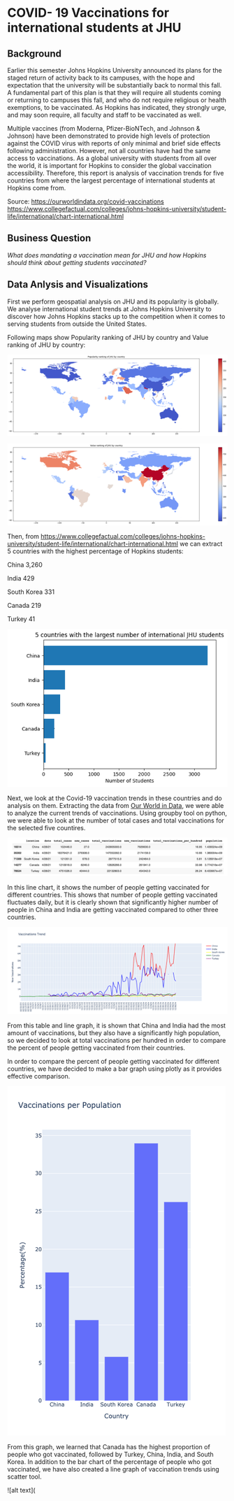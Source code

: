 # COVID- 19 Vaccinations for international students at JHU

## Background

Earlier this semester Johns Hopkins University announced its plans for the staged return of activity back to its campuses, with the hope and expectation that the university will be substantially back to normal this fall. A fundamental part of this plan is that they will require all students coming or returning to campuses this fall, and who do not require religious or health exemptions, to be vaccinated. As Hopkins has indicated, they strongly urge, and may soon require, all faculty and staff to be vaccinated as well.

Multiple vaccines (from Moderna, Pfizer-BioNTech, and Johnson & Johnson) have been demonstrated to provide high levels of protection against the COVID virus with reports of only minimal and brief side effects following administration. However, not all countries have had the same access to vaccinations. As a global university with students from all over the world, it is important for Hopkins to consider the global vaccination accessibility. Therefore, this report is analysis of vaccination trends for five countries from where the largest percentage of international students at Hopkins come from.

Source: https://ourworldindata.org/covid-vaccinations https://www.collegefactual.com/colleges/johns-hopkins-university/student-life/international/chart-international.html

## Business Question

_What does mandating a vaccination mean for JHU and how Hopkins should think about getting students vaccinated?_

## Data Anlysis and Visualizations

First we perform geospatial analysis on JHU and its popularity is globally. We analyse international student trends at Johns Hopkins University to discover how Johns Hopkins stacks up to the competition when it comes to serving students from outside the United States.

Following maps show Popularity ranking of JHU by country and Value ranking of JHU by country:

![alt text](https://github.com/justinjiholee/covid-vaccinations/blob/main/PopularityRankingJHU.png)

![alt text](https://github.com/justinjiholee/covid-vaccinations/blob/main/ValueRanking.png)

Then, from https://www.collegefactual.com/colleges/johns-hopkins-university/student-life/international/chart-international.html we can extract 5 countries with the highest percentage of Hopkins students:

 China 3,260
 
 India 429
 
 South Korea 331
 
 Canada 219
 
 Turkey 41

![alt text](https://github.com/justinjiholee/covid-vaccinations/blob/main/international%20student%20countries.png)

Next, we look at the Covid-19 vaccination trends in these countries and do analysis on them. Extracting the data from [Our World in Data](https://ourworldindata.org/covid-vaccinations), we were able to analyze the current trends of vaccinations. Using groupby tool on python, we were able to look at the number of total cases and total vaccinations for the selected five countires. 

![alt text](https://github.com/justinjiholee/covid-trend/blob/main/Python%20Data.png)

In this line chart, it shows the number of people getting vaccinated for different countries. This shows that number of people getting vaccinated fluctuates daily, but it is clearly shown that significantly higher number of people in China and India are getting vaccinated compared to other three countries. 

![alt text](https://github.com/justinjiholee/covid-trend/blob/main/Vaccination%20Trend.png)

From this table and line graph, it is shown that China and India had the most amount of vaccinations, but they also have a significantly high population, so we decided to look at total vaccinations per hundred in order to compare the percent of people getting vaccinated from their countries. 

In order to compare the percent of people getting vaccinated for different countries, we have decided to make a bar graph using plotly as it provides effective comparison.

![alt text](https://github.com/justinjiholee/covid-trend/blob/main/Vaccinations%20per%20Population.png)

From this graph, we learned that Canada has the highest proportion of people who got vaccinated, followed by Turkey, China, India, and South Korea. In addition to the bar chart of the percentage of people who got vaccinated, we have also created a line graph of vaccination trends using scatter tool. 


![alt text](
